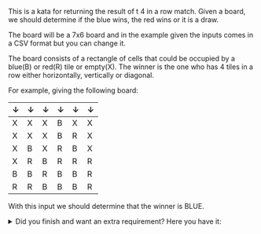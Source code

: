 This is a kata for returning the result of t 4 in a row match. Given a board, we should determine if the blue wins, the red wins or it is a draw.

The board will be a 7x6 board and in the example given the inputs comes in a CSV format but you can change it.

The board consists of a rectangle of cells that could be occupied by a blue(B) or red(R) tile or empty(X). The winner is the one who has 4 tiles in a row either horizontally, vertically or diagonal.

For example, giving the following board:

|↓|↓|↓|↓|↓|↓|
|-|-|-|-|-|-|
|X|X|X|B|X|X|
|X|X|X|B|R|X|
|X|B|X|R|B|X|
|X|R|B|R|R|R|
|B|B|R|B|B|R|
|R|R|B|B|B|R|

With this input we should determine that the winner is BLUE.


<details><summary>Did you finish and want an extra requirement? Here you have it:</summary>
  <p>
   check if the result of a match is valid. For example, it could not be a empty cell bellow a blue or red tile or there are 2 winners or there number of tiles is not according to the turns (|B count - R count| should be 0 or 1)
  </p>
</details><br><br>
